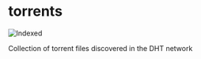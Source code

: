 torrents 
========
![Indexed](https://img.shields.io/badge/indexed-85864-blue)

Collection of torrent files discovered in the DHT network

